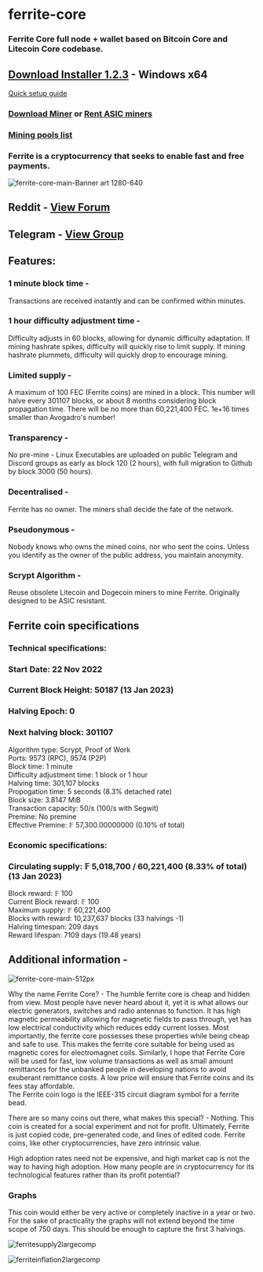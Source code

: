 # ferrite-core
### Ferrite Core full node + wallet based on Bitcoin Core and Litecoin Core codebase.
## [**Download Installer 1.2.3**](https://github.com/koh-gt/ferrite-core/releases/download/v1.2.3/ferrite-1.2.3-win64-setup.exe) - Windows x64
[Quick setup guide](https://github.com/koh-gt/ferrite-core/wiki/Getting-Started)

### [**Download Miner**](https://github.com/koh-gt/ferrite-core/releases/download/v1.2.3/ferrite-pool-miner.7z) or [Rent ASIC miners](https://github.com/koh-gt/ferrite-core/wiki/Rent-an-ASIC-miner)

### [Mining pools list](https://github.com/koh-gt/ferrite-core/wiki/Mining-Pools-List)  

### Ferrite is a cryptocurrency that seeks to enable fast and free payments.  <br>

![ferrite-core-main-Banner art 1280-640](https://user-images.githubusercontent.com/101822992/204157973-5025ca19-d12b-4656-9b7a-2f3956b34c9f.png)


##   Reddit - [View Forum](https://www.reddit.com/r/Ferritecoin/)
## Telegram - [View Group](https://t.me/ferrite_core) 

## Features:
### 1 minute block time - 
Transactions are received instantly and can be confirmed within minutes.

### 1 hour difficulty adjustment time - 
Difficulty adjusts in 60 blocks, allowing for dynamic difficulty adaptation.
If mining hashrate spikes, difficulty will quickly rise to limit supply.
If mining hashrate plummets, difficulty will quickly drop to encourage mining.

### Limited supply - 
A maximum of 100 FEC (Ferrite coins) are mined in a block. 
This number will halve every 301107 blocks, or about 8 months considering block propagation time.
There will be no more than 60,221,400 FEC. 1e+16 times smaller than Avogadro's number!

### Transparency - 
No pre-mine - Linux Executables are uploaded on public Telegram and Discord groups as early as block 120 (2 hours), with full migration to Github by block 3000 (50 hours).

### Decentralised - 
Ferrite has no owner. The miners shall decide the fate of the network.

### Pseudonymous -
Nobody knows who owns the mined coins, nor who sent the coins. Unless you identify as the owner of the public address, you maintain anonymity.

### Scrypt Algorithm -  
Reuse obsolete Litecoin and Dogecoin miners to mine Ferrite. Originally designed to be ASIC resistant. 

## Ferrite coin specifications
### Technical specifications: <br/>
### Start Date: 22 Nov 2022
### Current Block Height: **50187** (13 Jan 2023)
### Halving Epoch: **0**
### Next halving block: 301107

Algorithm type: Scrypt, Proof of Work <br/>
Ports: 9573 (RPC), 9574 (P2P) <br/>
Block time: 1 minute <br/>
Difficulty adjustment time: 1 block or 1 hour <br/>
Halving time: 301,107 blocks <br/>
Propogation time: 5 seconds (8.3% detached rate) <br/>
Block size: 3.8147 MiB <br/>
Transaction capacity: 50/s (100/s with Segwit) <br/>
Premine: No premine <br/>
Effective Premine: 𝔽 57,300.00000000 (0.10% of total)  

### Economic specifications: <br/>
### Circulating supply: **𝔽 5,018,700 / 60,221,400 (8.33% of total)** (13 Jan 2023)  
Block reward: 𝔽 100 <br/>
Current Block reward:  𝔽 100 <br/>
Maximum supply: 𝔽 60,221,400 <br/>
Blocks with reward: 10,237,637 blocks (33 halvings -1) <br/>
Halving timespan: 209 days <br/>
Reward lifespan: 7109 days (19.48 years) <br/>
 
## Additional information - 

![ferrite-core-main-512px](https://user-images.githubusercontent.com/101822992/204157969-c910673a-44a3-42a8-be9c-957907c05b39.png)

Why the name Ferrite Core? - The humble ferrite core is cheap and hidden from view. Most people have never heard about it, yet it is what allows our electric generators, switches and radio antennas to function. It has high magnetic permeability allowing for magnetic fields to pass through, yet has low electrical conductivity which reduces eddy current losses. Most importantly, the ferrite core possesses these properties while being cheap and safe to use. This makes the ferrite core suitable for being used as magnetic cores for electromagnet coils. 
Similarly, I hope that Ferrite Core will be used for fast, low volume transactions as well as small amount remittances for the unbanked people in developing nations to avoid exuberant remittance costs. A low price will ensure that Ferrite coins and its fees stay affordable.  
The Ferrite coin logo is the IEEE-315 circuit diagram symbol for a ferrite bead.

There are so many coins out there, what makes this special? - Nothing. This coin is created for a social experiment and not for profit. Ultimately, Ferrite is just copied code, pre-generated code, and lines of edited code. Ferrite coins, like other cryptocurrencies, have zero intrinsic value.

High adoption rates need not be expensive, and high market cap is not the way to having high adoption.
How many people are in cryptocurrency for its technological features rather than its profit potential?

### Graphs
This coin would either be very active or completely inactive in a year or two. For the sake of practicality the graphs will not extend beyond the time scope of 750 days. This should be enough to capture the first 3 halvings.  

![ferritesupply2largecomp](https://user-images.githubusercontent.com/101822992/211856269-52aa141b-a737-4bba-b36b-4f84a3be5549.PNG)

![ferriteinflation2largecomp](https://user-images.githubusercontent.com/101822992/211856286-cb48032d-e363-422e-bd28-93ff064761c8.PNG)




